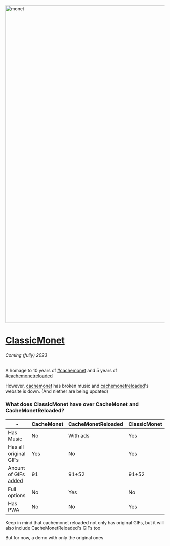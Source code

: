 <img width="1000" alt="monet" src="https://user-images.githubusercontent.com/51035517/138548659-b7e17de4-1c2d-4bcf-8d1c-9eafec1fce9b.png">

# [ClassicMonet](https://ThaBluNate.github.io/ClassicMonet/)
###### Coming (fully) 2023

A homage to 10 years of [#cachemonet](http://cachemonet.com) and 5 years of [#cachemonetreloaded](https://github.com/Yihwan/cache-monet-reloaded)

However, [cachemonet](http://cachemonet.com) has broken music and [cachemonetreloaded](https://github.com/Yihwan/cache-monet-reloaded)'s website is down. (And niether are being updated)

### What does ClassicMonet have over CacheMonet and CacheMonetReloaded?
| - | CacheMonet | CacheMonetReloaded | ClassicMonet |
| ------------- | ------------- | ------------- | ------------- |
| Has Music  | No  | With ads  | Yes  |
| Has all original GIFs  | Yes  | No  | Yes |
| Anount of GIFs added | 91  | 91+52  | 91+52  |
| Full options | No | Yes  | No  |
| Has PWA | No | No  | Yes  |

Keep in mind that cachemonet reloaded not only has original GIFs, but it will also include CacheMonetReloaded's GIFs too

But for now, a demo with only the original ones
